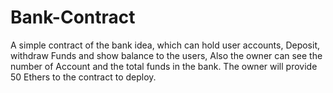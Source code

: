# Bank-Contract
A simple contract of the bank idea, which can hold user accounts, Deposit, withdraw Funds and show balance to the users, Also the owner can see the number of Account and the total funds in the bank. The owner will provide 50 Ethers to the contract to deploy.
